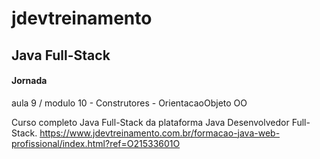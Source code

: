 # jdevtreinamento

## Java Full-Stack ##
#### Jornada ####
aula 9 / modulo 10 - Construtores - OrientacaoObjeto OO


Curso completo Java Full-Stack da plataforma Java Desenvolvedor Full-Stack.
https://www.jdevtreinamento.com.br/formacao-java-web-profissional/index.html?ref=O21533601O


